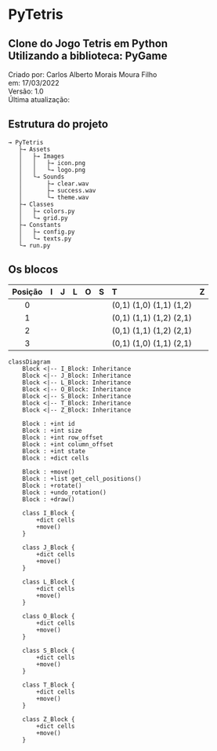 # PyTetris
Clone do Jogo Tetris em Python<br />
Utilizando a biblioteca: PyGame
--
Criado por: Carlos Alberto Morais Moura Filho<br />
em: 17/03/2022<br />
Versão: 1.0<br />
Última atualização: 

## Estrutura do projeto
```
→ PyTetris
   ├→ Assets
   │   ├→ Images
   │   │   ├→ icon.png
   │   │   └→ logo.png
   │   └→ Sounds
   │       ├→ clear.wav
   │       ├→ success.wav
   │       └→ theme.wav
   ├→ Classes
   │   ├→ colors.py
   │   └→ grid.py
   ├→ Constants
   │   ├→ config.py
   │   └→ texts.py
   └→ run.py
```

## Os blocos
| Posição | I | J | L | O | S | T | Z |
| :-: | :- | :- | :- | :- | :- | :- | :- |
| 0 |  |  |  |  |  | (0,1) (1,0) (1,1) (1,2) |  |
| 1 |  |  |  |  |  | (0,1) (1,1) (1,2) (2,1) |  |
| 2 |  |  |  |  |  | (0,1) (1,1) (1,2) (2,1) |  |
| 3 |  |  |  |  |  | (0,1) (1,0) (1,1) (2,1) |  |

```mermaid
classDiagram
    Block <|-- I_Block: Inheritance
    Block <|-- J_Block: Inheritance
    Block <|-- L_Block: Inheritance
    Block <|-- O_Block: Inheritance
    Block <|-- S_Block: Inheritance
    Block <|-- T_Block: Inheritance
    Block <|-- Z_Block: Inheritance

    Block : +int id
    Block : +int size
    Block : +int row_offset
    Block : +int column_offset
    Block : +int state
    Block : +dict cells

    Block : +move()
    Block : +list get_cell_positions()
    Block : +rotate()
    Block : +undo_rotation()
    Block : +draw()

    class I_Block {
        +dict cells
        +move()
    }

    class J_Block {
        +dict cells
        +move()
    }

    class L_Block {
        +dict cells
        +move()
    }

    class O_Block {
        +dict cells
        +move()
    }

    class S_Block {
        +dict cells
        +move()
    }

    class T_Block {
        +dict cells
        +move()
    }

    class Z_Block {
        +dict cells
        +move()
    }
```
